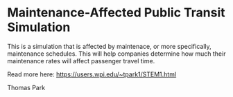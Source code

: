 # Maintenance-Affected Public Transit Simulation

This is a simulation that is affected by maintenace, or more specifically, maintenance schedules. This will help companies determine how much their maintenance rates will affect passenger travel time.

Read more here: https://users.wpi.edu/~tpark1/STEM1.html

Thomas Park
